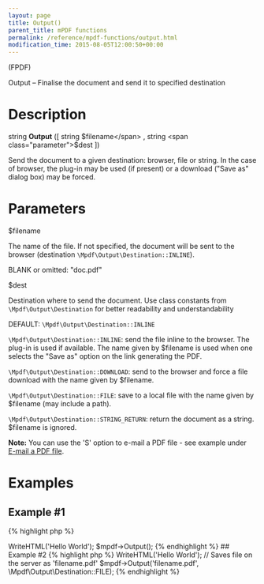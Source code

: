 ```yaml
---
layout: page
title: Output()
parent_title: mPDF functions
permalink: /reference/mpdf-functions/output.html
modification_time: 2015-08-05T12:00:50+00:00
---
```


(FPDF)

Output – Finalise the document and send it to specified destination

# Description

string **Output** ([ string <span class="parameter">$filename</span> , string <span class="parameter">$dest</span> ])

Send the document to a given destination: browser, file or string. In the case of browser, the plug-in may be used 
(if present) or a download ("Save as" dialog box) may be forced.

# Parameters

<span class="parameter">$filename</span>

The name of the file. If not specified, the document will be sent to the browser (destination `\Mpdf\Output\Destination::INLINE`).

<span class="smallblock">BLANK</span> or omitted: "doc.pdf"

<span class="parameter">$dest</span>

Destination where to send the document. Use class constants from `\Mpdf\Output\Destination` for better readability
and understandability

<span class="smallblock">DEFAULT</span>: `\Mpdf\Output\Destination::INLINE`

`\Mpdf\Output\Destination::INLINE`: send the file inline to the browser. The plug-in is used if available. 
The name given by <span class="parameter">$filename</span> is used when one selects the "Save as" option on 
the link generating the PDF.

`\Mpdf\Output\Destination::DOWNLOAD`: send to the browser and force a file download with the name given by 
<span class="parameter">$filename</span>.

`\Mpdf\Output\Destination::FILE`: save to a local file with the name given by <span class="parameter">$filename</span> 
(may include a path).

`\Mpdf\Output\Destination::STRING_RETURN`: return the document as a string. <span class="parameter">$filename</span> 
is ignored.

<div class="alert alert-info" role="alert">
	<strong>Note:</strong> You can use the 'S' option to e-mail a PDF file - see example under 
    <a href="{{ "/real-life-examples/e-mail-a-pdf-file.html" | prepend: site.baseurl }}">E-mail a PDF file</a>.
</div>

# Examples

## Example #1

{% highlight php %}
<?php

// Sends output inline to browser

$mpdf = new \Mpdf\Mpdf();

$mpdf->WriteHTML('Hello World');

$mpdf->Output();
{% endhighlight %}

## Example #2

{% highlight php %}
<?php

$mpdf = new \Mpdf\Mpdf();

$mpdf->WriteHTML('Hello World');

// Saves file on the server as 'filename.pdf'
$mpdf->Output('filename.pdf', \Mpdf\Output\Destination::FILE);
{% endhighlight %}
